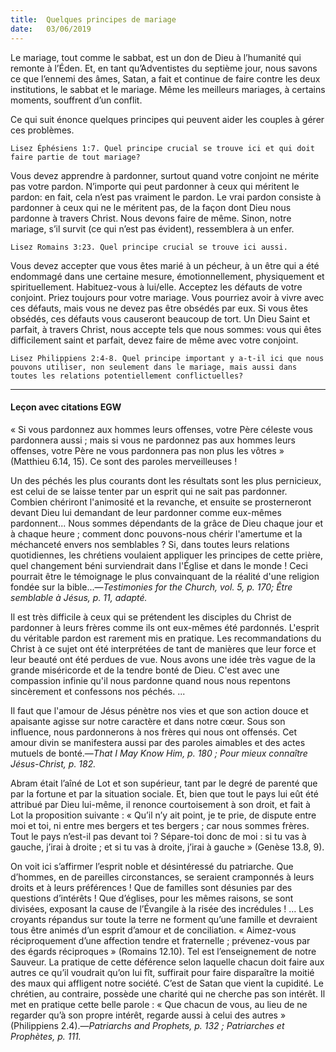 ```yaml
---
title:  Quelques principes de mariage
date:   03/06/2019
---
```


Le mariage, tout comme le sabbat, est un don de Dieu à l’humanité qui remonte à l’Éden. Et, en tant qu’Adventistes du septième jour, nous savons ce que l’ennemi des âmes, Satan, a fait et continue de faire contre les deux institutions, le sabbat et le mariage. Même les meilleurs mariages, à certains moments, souffrent d’un conflit.

Ce qui suit énonce quelques principes qui peuvent aider les couples à gérer ces problèmes.

`Lisez Éphésiens 1:7. Quel principe crucial se trouve ici et qui doit faire partie de tout mariage?`

Vous devez apprendre à pardonner, surtout quand votre conjoint ne mérite pas votre pardon. N’importe qui peut pardonner à ceux qui méritent le pardon: en fait, cela n’est pas vraiment le pardon. Le vrai pardon consiste à pardonner à ceux qui ne le méritent pas, de la façon dont Dieu nous pardonne à travers Christ. Nous devons faire de même. Sinon, notre mariage, s’il survit (ce qui n’est pas évident), ressemblera à un enfer.

`Lisez Romains 3:23. Quel principe crucial se trouve ici aussi.`

Vous devez accepter que vous êtes marié à un pécheur, à un être qui a été endommagé dans une certaine mesure, émotionnellement, physiquement et spirituellement. Habituez-vous à lui/elle. Acceptez les défauts de votre conjoint. Priez toujours pour votre mariage. Vous pourriez avoir à vivre avec ces défauts, mais vous ne devez pas être obsédés par eux. Si vous êtes obsédés, ces défauts vous causeront beaucoup de tort. Un Dieu Saint et parfait, à travers Christ, nous accepte tels que nous sommes: vous qui êtes difficilement saint et parfait, devez faire de même avec votre conjoint.

`Lisez Philippiens 2:4-8. Quel principe important y a-t-il ici que nous pouvons utiliser, non seulement dans le mariage, mais aussi dans toutes les relations potentiellement conflictuelles?`

---

#### Leçon avec citations EGW

« Si vous pardonnez aux hommes leurs offenses, votre Père céleste vous pardonnera aussi ; mais si vous ne pardonnez pas aux hommes leurs offenses, votre Père ne vous pardonnera pas non plus les vôtres » (Matthieu 6.14, 15). Ce sont des paroles merveilleuses !

Un des péchés les plus courants dont les résultats sont les plus pernicieux, est celui de se laisse tenter par un esprit qui ne sait pas pardonner. Combien chériront l'animosité et la revanche, et ensuite se prosterneront devant Dieu lui demandant de leur pardonner comme eux-mêmes pardonnent... Nous sommes dépendants de la grâce de Dieu chaque jour et à chaque heure ; comment donc pouvons-nous chérir l'amertume et la méchanceté envers nos semblables ? Si, dans toutes leurs relations quotidiennes, les chrétiens voulaient appliquer les principes de cette prière, quel changement béni surviendrait dans l'Église et dans le monde ! Ceci pourrait être le témoignage le plus convainquant de la réalité d'une religion fondée sur la bible...—_Testimonies for the Church, vol. 5, p. 170; Être semblable à Jésus, p. 11, adapté._

Il est très difficile à ceux qui se prétendent les disciples du Christ de pardonner à leurs frères comme ils ont eux-mêmes été pardonnés. L'esprit du véritable pardon est rarement mis en pratique. Les recommandations du Christ à ce sujet ont été interprétées de tant de manières que leur force et leur beauté ont été perdues de vue. Nous avons une idée très vague de la grande miséricorde et de la tendre bonté de Dieu. C'est avec une compassion infinie qu'il nous pardonne quand nous nous repentons sincèrement et confessons nos péchés. ...

Il faut que l'amour de Jésus pénètre nos vies et que son action douce et apaisante agisse sur notre caractère et dans notre cœur. Sous son influence, nous pardonnerons à nos frères qui nous ont offensés. Cet amour divin se manifestera aussi par des paroles aimables et des actes mutuels de bonté.—_That I May Know Him, p. 180 ; Pour mieux connaître Jésus-Christ, p. 182._

Abram était l’aîné de Lot et son supérieur, tant par le degré de parenté que par la fortune et par la situation sociale. Et, bien que tout le pays lui eût été attribué par Dieu lui-même, il renonce courtoisement à son droit, et fait à Lot la proposition suivante : « Qu’il n’y ait point, je te prie, de dispute entre moi et toi, ni entre mes bergers et tes bergers ; car nous sommes frères. Tout le pays n’est-il pas devant toi ? Sépare-toi donc de moi : si tu vas à gauche, j’irai à droite ; et si tu vas à droite, j’irai à gauche » (Genèse 13.8, 9).

On voit ici s’affirmer l’esprit noble et désintéressé du patriarche. Que d’hommes, en de pareilles circonstances, se seraient cramponnés à leurs droits et à leurs préférences ! Que de familles sont désunies par des questions d’intérêts ! Que d’églises, pour les mêmes raisons, se sont divisées, exposant la cause de l’Évangile à la risée des incrédules ! … Les croyants répandus sur toute la terre ne forment qu’une famille et devraient tous être animés d’un esprit d’amour et de conciliation. « Aimez-vous réciproquement d’une affection tendre et fraternelle ; prévenez-vous par des égards réciproques » (Romains 12.10). Tel est l’enseignement de notre Sauveur. La pratique de cette déférence selon laquelle chacun doit faire aux autres ce qu’il voudrait qu’on lui fît, suffirait pour faire disparaître la moitié des maux qui affligent notre société. C’est de Satan que vient la cupidité. Le chrétien, au contraire, possède une charité qui ne cherche pas son intérêt. Il met en pratique cette belle parole : « Que chacun de vous, au lieu de ne regarder qu’à son propre intérêt, regarde aussi à celui des autres » (Philippiens 2.4).—_Patriarchs and Prophets, p. 132 ; Patriarches et Prophètes, p. 111._